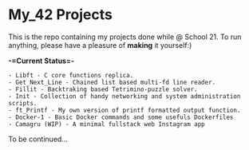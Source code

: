 # My_42 Projects
This is the repo containing my projects done while @ School 21.
To run anything, please have a pleasure of **making** it yourself:)

**-=Current Status=-**
```
- Libft - C core functions replica.
- Get_Next_Line - Chained list based multi-fd line reader.
- Fillit - Backtraking based Tetrimino-puzzle solver.
- Init - Collection of handy networking and system administration scripts.
- ft_Printf - My own version of printf formatted output function.
- Docker-1 - Basic Docker commands and some usefuls Dockerfiles
- Camagru (WIP) - A minimal fullstack web Instagram app
```

To be continued...
